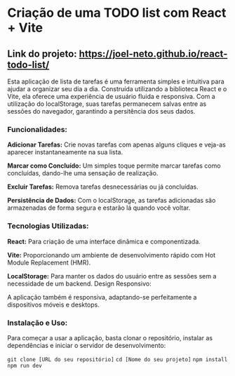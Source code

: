# Criação de uma TODO list com React + Vite

## Link do projeto: https://joel-neto.github.io/react-todo-list/

Esta aplicação de lista de tarefas é uma ferramenta simples e intuitiva para ajudar a organizar seu dia a dia. Construída utilizando a biblioteca React e o Vite, ela oferece uma experiência de usuário fluida e responsiva. Com a utilização do localStorage, suas tarefas permanecem salvas entre as sessões do navegador, garantindo a persitência dos seus dados.

### Funcionalidades:

**Adicionar Tarefas:** Crie novas tarefas com apenas alguns cliques e veja-as aparecer instantaneamente na sua lista.

**Marcar como Concluído:** Um simples toque permite marcar tarefas como concluídas, dando-lhe uma sensação de realização.

**Excluir Tarefas:** Remova tarefas desnecessárias ou já concluídas.

**Persistência de Dados:** Com o localStorage, as tarefas adicionadas são armazenadas de forma segura e estarão lá quando você voltar.

### Tecnologias Utilizadas:

**React:** Para criação de uma interface dinâmica e componentizada.

**Vite:** Proporcionando um ambiente de desenvolvimento rápido com Hot Module Replacement (HMR).

**LocalStorage:** Para manter os dados do usuário entre as sessões sem a necessidade de um backend.
Design Responsivo:

A aplicação também é responsiva, adaptando-se perfeitamente a dispositivos móveis e desktops.

### Instalação e Uso:

Para começar a usar a aplicação, basta clonar o repositório, instalar as dependências e iniciar o servidor de desenvolvimento:

`git clone [URL do seu repositório]`
`cd [Nome do seu projeto]`
`npm install`
`npm run dev`
